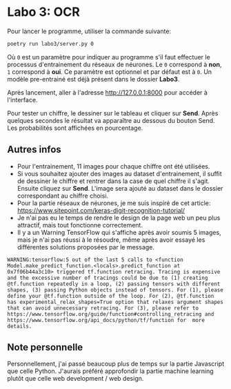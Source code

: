 # Labo 3: OCR

Pour lancer le programme, utiliser la commande suivante:
```bash
poetry run labo3/server.py 0
```

Où ```0``` est un paramètre pour indiquer au programme s'il faut effectuer le processus d'entrainement du réseaux de néurones.
Le ```0``` correspond à **non**, ```1``` correspond à **oui**.
Ce paramètre est optionnel et par défaut est à ```0```. Un modèle pre-entrainé est déjà présent dans le dossier **Labo3**.


Après lancement, aller à l'adresse http://127.0.0.1:8000 pour accéder à l'interface.

Pour tester un chiffre, le dessiner sur le tableau et cliquer sur **Send**.
Après quelques secondes le résultat va apparaître au dessous du bouton Send.
Les probabilités sont affichées en pourcentage.


## Autres infos

- Pour l'entrainement, 11 images pour chaque chiffre ont été utilisées.
- Si vous souhaitez ajouter des images au dataset d'entrainement, il suffit de dessiner le chiffre et rentrer dans la case de quel chiffre il s'agit. Ensuite cliquez sur **Send**. L'image sera ajouté au dataset dans le dossier correspondant au chiffre choisi.
- Pour la partie réseaux de néurones, je me suis inspiré de cet article: https://www.sitepoint.com/keras-digit-recognition-tutorial/
- Je n'ai pas eu le temps de rendre le design de la page web un peu plus attractif, mais tout fonctionne correctement.
- Il y a un Warning TensorFlow qui s'affiche après avoir soumis 5 images, mais je n'ai pas réussi à le résoudre, même après avoir essayé les différentes solutions proposées par le message.
```
WARNING:tensorflow:5 out of the last 5 calls to <function Model.make_predict_function.<locals>.predict_function at 0x7f06b44a3c10> triggered tf.function retracing. Tracing is expensive and the excessive number of tracings could be due to (1) creating @tf.function repeatedly in a loop, (2) passing tensors with different shapes, (3) passing Python objects instead of tensors. For (1), please define your @tf.function outside of the loop. For (2), @tf.function has experimental_relax_shapes=True option that relaxes argument shapes that can avoid unnecessary retracing. For (3), please refer to https://www.tensorflow.org/guide/function#controlling_retracing and https://www.tensorflow.org/api_docs/python/tf/function for  more details.
```




## Note personnelle

Personnellement, j'ai passé beaucoup plus de temps sur la partie Javascript que celle Python. J'aurais préféré approfondir la partie machine learning plutôt que celle web development / web design.

